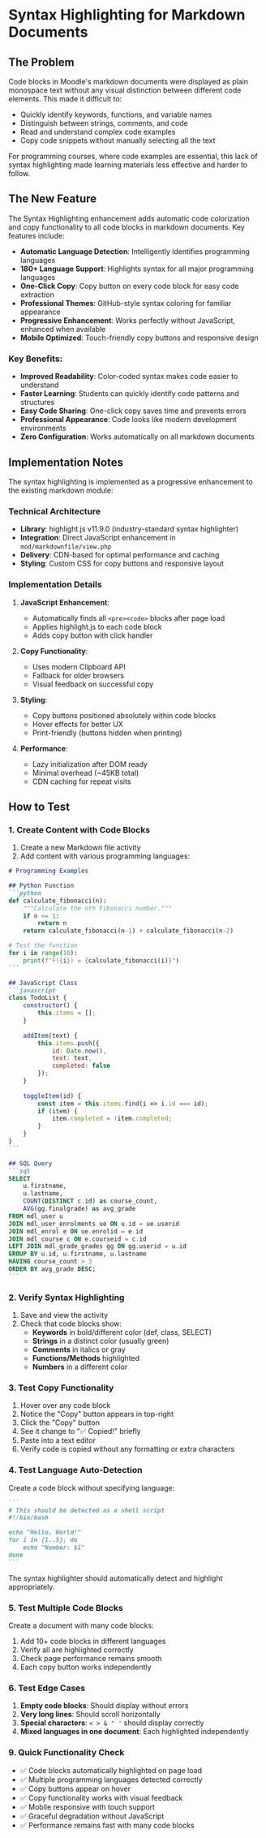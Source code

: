 # Syntax Highlighting for Markdown Documents

## The Problem

Code blocks in Moodle's markdown documents were displayed as plain monospace text without any visual distinction between different code elements. This made it difficult to:

- Quickly identify keywords, functions, and variable names
- Distinguish between strings, comments, and code
- Read and understand complex code examples
- Copy code snippets without manually selecting all the text

For programming courses, where code examples are essential, this lack of syntax highlighting made learning materials less effective and harder to follow.

## The New Feature

The Syntax Highlighting enhancement adds automatic code colorization and copy functionality to all code blocks in markdown documents. Key features include:

- **Automatic Language Detection**: Intelligently identifies programming languages
- **180+ Language Support**: Highlights syntax for all major programming languages
- **One-Click Copy**: Copy button on every code block for easy code extraction
- **Professional Themes**: GitHub-style syntax coloring for familiar appearance
- **Progressive Enhancement**: Works perfectly without JavaScript, enhanced when available
- **Mobile Optimized**: Touch-friendly copy buttons and responsive design

### Key Benefits:

- **Improved Readability**: Color-coded syntax makes code easier to understand
- **Faster Learning**: Students can quickly identify code patterns and structures
- **Easy Code Sharing**: One-click copy saves time and prevents errors
- **Professional Appearance**: Code looks like modern development environments
- **Zero Configuration**: Works automatically on all markdown documents

## Implementation Notes

The syntax highlighting is implemented as a progressive enhancement to the existing markdown module:

### Technical Architecture

- **Library**: highlight.js v11.9.0 (industry-standard syntax highlighter)
- **Integration**: Direct JavaScript enhancement in `mod/markdownfile/view.php`
- **Delivery**: CDN-based for optimal performance and caching
- **Styling**: Custom CSS for copy buttons and responsive layout

### Implementation Details

1. **JavaScript Enhancement**: 
    - Automatically finds all `<pre><code>` blocks after page load
    - Applies highlight.js to each code block
    - Adds copy button with click handler

2. **Copy Functionality**:
    - Uses modern Clipboard API
    - Fallback for older browsers
    - Visual feedback on successful copy

3. **Styling**:
    - Copy buttons positioned absolutely within code blocks
    - Hover effects for better UX
    - Print-friendly (buttons hidden when printing)

4. **Performance**:
    - Lazy initialization after DOM ready
    - Minimal overhead (~45KB total)
    - CDN caching for repeat visits

## How to Test

### 1. Create Content with Code Blocks

1. Create a new Markdown file activity
2. Add content with various programming languages:

````markdown
# Programming Examples

## Python Function
```python
def calculate_fibonacci(n):
    """Calculate the nth Fibonacci number."""
    if n <= 1:
        return n
    return calculate_fibonacci(n-1) + calculate_fibonacci(n-2)

# Test the function
for i in range(10):
    print(f"F({i}) = {calculate_fibonacci(i)}")
```

## JavaScript Class
```javascript
class TodoList {
    constructor() {
        this.items = [];
    }
    
    addItem(text) {
        this.items.push({
            id: Date.now(),
            text: text,
            completed: false
        });
    }
    
    toggleItem(id) {
        const item = this.items.find(i => i.id === id);
        if (item) {
            item.completed = !item.completed;
        }
    }
}
```

## SQL Query
```sql
SELECT 
    u.firstname, 
    u.lastname,
    COUNT(DISTINCT c.id) as course_count,
    AVG(gg.finalgrade) as avg_grade
FROM mdl_user u
JOIN mdl_user_enrolments ue ON u.id = ue.userid
JOIN mdl_enrol e ON ue.enrolid = e.id
JOIN mdl_course c ON e.courseid = c.id
LEFT JOIN mdl_grade_grades gg ON gg.userid = u.id
GROUP BY u.id, u.firstname, u.lastname
HAVING course_count > 3
ORDER BY avg_grade DESC;
```
````

### 2. Verify Syntax Highlighting

1. Save and view the activity
2. Check that code blocks show:
   - **Keywords** in bold/different color (def, class, SELECT)
   - **Strings** in a distinct color (usually green)
   - **Comments** in italics or gray
   - **Functions/Methods** highlighted
   - **Numbers** in a different color

### 3. Test Copy Functionality

1. Hover over any code block
2. Notice the "Copy" button appears in top-right
3. Click the "Copy" button
4. See it change to "✅ Copied!" briefly
5. Paste into a text editor
6. Verify code is copied without any formatting or extra characters

### 4. Test Language Auto-Detection

Create a code block without specifying language:

````markdown
```
# This should be detected as a shell script
#!/bin/bash

echo "Hello, World!"
for i in {1..5}; do
    echo "Number: $i"
done
```
````

The syntax highlighter should automatically detect and highlight appropriately.

### 5. Test Multiple Code Blocks

Create a document with many code blocks:

1. Add 10+ code blocks in different languages
2. Verify all are highlighted correctly
3. Check page performance remains smooth
4. Each copy button works independently

### 6. Test Edge Cases

1. **Empty code blocks**: Should display without errors
2. **Very long lines**: Should scroll horizontally
3. **Special characters**: `< > & " '` should display correctly
4. **Mixed languages in one document**: Each highlighted independently

### 9. Quick Functionality Check

- ✅ Code blocks automatically highlighted on page load
- ✅ Multiple programming languages detected correctly
- ✅ Copy buttons appear on hover
- ✅ Copy functionality works with visual feedback
- ✅ Mobile responsive with touch support
- ✅ Graceful degradation without JavaScript
- ✅ Performance remains fast with many code blocks
